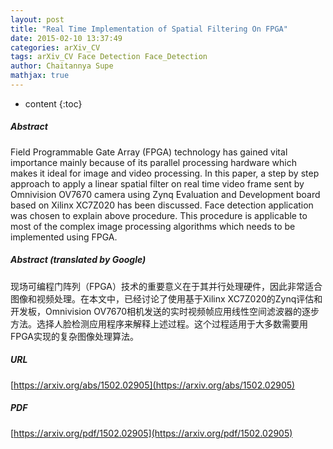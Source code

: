 ```yaml
---
layout: post
title: "Real Time Implementation of Spatial Filtering On FPGA"
date: 2015-02-10 13:37:49
categories: arXiv_CV
tags: arXiv_CV Face Detection Face_Detection
author: Chaitannya Supe
mathjax: true
---
```


* content
{:toc}

##### Abstract
Field Programmable Gate Array (FPGA) technology has gained vital importance mainly because of its parallel processing hardware which makes it ideal for image and video processing. In this paper, a step by step approach to apply a linear spatial filter on real time video frame sent by Omnivision OV7670 camera using Zynq Evaluation and Development board based on Xilinx XC7Z020 has been discussed. Face detection application was chosen to explain above procedure. This procedure is applicable to most of the complex image processing algorithms which needs to be implemented using FPGA.

##### Abstract (translated by Google)
现场可编程门阵列（FPGA）技术的重要意义在于其并行处理硬件，因此非常适合图像和视频处理。在本文中，已经讨论了使用基于Xilinx XC7Z020的Zynq评估和开发板，Omnivision OV7670相机发送的实时视频帧应用线性空间滤波器的逐步方法。选择人脸检测应用程序来解释上述过程。这个过程适用于大多数需要用FPGA实现的复杂图像处理算法。

##### URL
[https://arxiv.org/abs/1502.02905](https://arxiv.org/abs/1502.02905)

##### PDF
[https://arxiv.org/pdf/1502.02905](https://arxiv.org/pdf/1502.02905)

